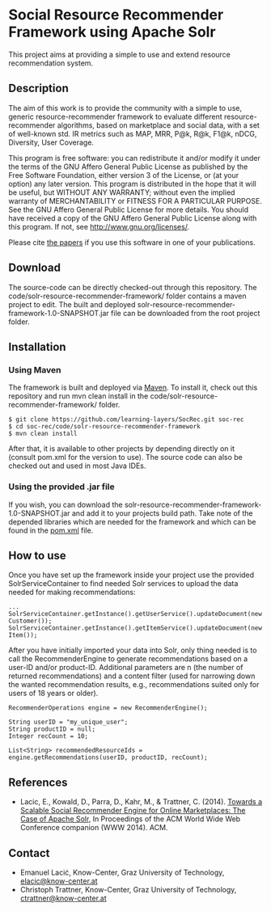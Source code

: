 Social Resource Recommender Framework using Apache Solr
=========================

This project aims at providing a simple to use and extend resource recommendation system.

## Description
The aim of this work is to provide the community with a simple to use, generic resource-recommender framework to evaluate different resource-recommender algorithms, based on marketplace and social data, with a set of well-known std. IR metrics such as MAP, MRR, P@k, R@k, F1@k, nDCG, Diversity, User Coverage.



This program is free software: you can redistribute it and/or modify it under the terms of the GNU Affero General Public License as published by the Free Software Foundation, either version 3 of the License, or (at your option) any later version.
This program is distributed in the hope that it will be useful, but WITHOUT ANY WARRANTY; without even the implied warranty of MERCHANTABILITY or FITNESS FOR A PARTICULAR PURPOSE.  See the GNU Affero General Public License for more details.
You should have received a copy of the GNU Affero General Public License along with this program.  If not, see <http://www.gnu.org/licenses/>.

Please cite [the papers](https://github.com/lacic/solr-resource-recommender#references) if you use this software in one of your publications.

## Download

The source-code can be directly checked-out through this repository. The code/solr-resource-recommender-framework/ folder contains a maven project to edit. The built and deployed solr-resource-recommender-framework-1.0-SNAPSHOT.jar file can be downloaded from the root project folder. 

## Installation

### Using Maven

The framework is built and deployed via [Maven](http://maven.apache.org/). To install it, check out this repository and run mvn clean install in the code/solr-resource-recommender-framework/ folder. 

```
$ git clone https://github.com/learning-layers/SocRec.git soc-rec
$ cd soc-rec/code/solr-resource-recommender-framework
$ mvn clean install
```

After that, it is available to other projects by depending directly on it (consult pom.xml for the version to use). The source code can also be checked out and used in most Java IDEs.

### Using the provided .jar file

If you wish, you can download the solr-resource-recommender-framework-1.0-SNAPSHOT.jar and add it to your projects build path. Take note of the depended libraries which are needed for the framework and which can be found in the [pom.xml](https://github.com/learning-layers/SocRec/blob/master/code/solr-resource-recommender-framework/pom.xml) file.

## How to use

Once you have set up the framework inside your project use the provided SolrServiceContainer to find needed Solr services to upload the data needed for making recommendations:

```
...
SolrServiceContainer.getInstance().getUserService().updateDocument(new Customer());
SolrServiceContainer.getInstance().getItemService().updateDocument(new Item());
```

After you have initially imported your data into Solr, only thing needed is to call the RecommenderEngine to generate recommendations based on a user-ID and/or product-ID. Additional parameters are n (the number of returned recommendations) and a content filter (used for narrowing down the wanted recommendation results, e.g., recommendations suited only for users of 18 years or older).

```
RecommenderOperations engine = new RecommenderEngine();

String userID = "my_unique_user";
String productID = null;
Integer recCount = 10;

List<String> recommendedResourceIds = engine.getRecommendations(userID, productID, recCount);
```



## References
* Lacic, E., Kowald, D., Parra, D., Kahr, M., & Trattner, C. (2014). [Towards a Scalable Social Recommender Engine for Online Marketplaces: The Case of Apache Solr](http://www.christophtrattner.info/pubs/ws12srs11.pdf), In Proceedings of the ACM World Wide Web Conference companion (WWW 2014). ACM.

## Contact
* Emanuel Lacić, Know-Center, Graz University of Technology, elacic@know-center.at
* Christoph Trattner, Know-Center, Graz University of Technology, ctrattner@know-center.at

